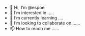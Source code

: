 - 👋 Hi, I’m @espoe 
- 👀 I’m interested in .....
- 🌱 I’m currently learning ....
- 💞️ I’m looking to collaborate on ......
- 📫 How to reach me ......

<!---
espoe/espoe is a ✨ special ✨ repository because its `README.md` (this file) appears on your GitHub profile.
You can click the Preview link to take a look at your changes.
--->
